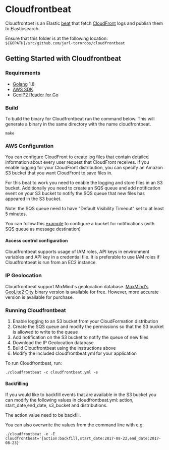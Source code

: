 # Cloudfrontbeat

Cloudfrontbet is an Elastic [beat](https://www.elastic.co/products/beats) that fetch [CloudFront](https://aws.amazon.com/cloudfront/) logs and publish them to Elasticsearch.

Ensure that this folder is at the following location:
`${GOPATH}/src/github.com/jarl-tornroos/cloudfrontbeat`

## Getting Started with Cloudfrontbeat

### Requirements

* [Golang](https://golang.org/dl/) 1.8
* [AWS SDK](https://aws.amazon.com/sdk-for-go/)
* [GeoIP2 Reader for Go](https://github.com/oschwald/geoip2-golang)

### Build

To build the binary for Cloudfrontbeat run the command below. This will generate a binary
in the same directory with the name cloudfrontbeat.

```
make
```

### AWS Configuration

You can configure CloudFront to create log files that contain detailed information about every user request that CloudFront receives. If you enable logging for your CloudFront distribution, you can specify an Amazon S3 bucket that you want CloudFront to save files in.

For this beat to work you need to enable the logging and store files in an S3 bucket. Additionally you need to create an SQS queue and add notification event on your S3 bucket to notify the SQS queue that new files has appeared in the S3 bucket. 

Note: the SQS queue need to have "Default Visibility Timeout" set to at least 5 minutes.

You can follow this [example](http://docs.aws.amazon.com/AmazonS3/latest/dev/ways-to-add-notification-config-to-bucket.html) to configure a bucket for notifications (with SQS queue as message destination)

#### Access control configuration

Cloudfrontbeat supports usage of IAM roles, API keys in environment variables and API key in a credential file. It is preferable to use IAM roles if Cloudfrontbeat is run from an EC2 instance.

### IP Geolocation

Cloudfrontbeat support MixMind's geolocation database. [MaxMind's GeoLite2 City](https://dev.maxmind.com/geoip/geoip2/geolite2/) binary version is available for free. However, more accurate version is available for purchase.

### Running Cloudfrontbeat

1. Enable logging to an S3 bucket from your CloudFormation distribution
2. Create the SQS queue and modify the permissions so that the S3 bucket is allowed to write to the queue
3. Add notification on the S3 bucket to notify the queue of new files
4. Download the IP Geolocation database
5. Build Cloudfrontbeat using the instructions above
6. Modify the included cloudfrontbeat.yml for your application

To run Cloudfrontbeat, run:

```
./cloudfrontbeat -c cloudfrontbeat.yml -e
```

#### Backfilling

If you would like to backfill events that are available in the S3 bucket you can modify the following values in cloudfrontbeat.yml: action, start_date,end_date, s3_bucket and distributions.

The action value need to be backfill.

You can also overwrite the values from the command line with e.g.

```
./cloudfrontbeat -e -E cloudfrontbeat='{action:backfill,start_date:2017-08-22,end_date:2017-08-23}'
```
